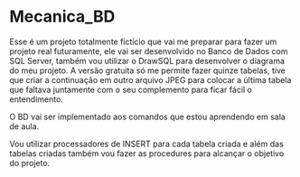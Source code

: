 # Mecanica_BD

Esse é um projeto totalmente fictício que vai me preparar para fazer um projeto real futuramente, ele vai ser desenvolvido no Banco de Dados com SQL Server, também vou utilizar o DrawSQL para desenvolver o diagrama do meu projeto. A versão gratuita só me permite fazer quinze tabelas, tive que criar a continuação em outro arquivo JPEG para colocar a última tabela que faltava juntamente com o seu complemento para ficar fácil o entendimento.

O BD vai ser implementado aos comandos que estou aprendendo em sala de aula.

Vou utilizar processadores de INSERT para cada tabela criada e além das tabelas criadas também vou fazer as procedures para alcançar o objetivo do projeto.
